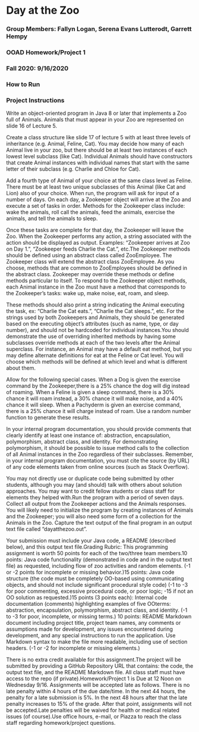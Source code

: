 # Day at the Zoo
### Group Members: Fallyn Logan, Serena Evans Lutterodt, Garrett Hempy
### OOAD Homework/Project 1 
### Fall 2020: 9/16/2020


### How to Run




### Project Instructions

Write an object-oriented program in Java 8 or later that implements a Zoo full of Animals.  Animals that must appear in your Zoo are represented on slide 16 of Lecture 5. 

Create a class structure like slide 17 of lecture 5 with at least three levels of inheritance (e.g. Animal, Feline, Cat).  You may decide how many of each Animal live in your zoo, but there should be at least two instances of each lowest level subclass (like Cat).  Individual Animals should have constructors that create Animal instances with individual names that start with the same letter of their subclass (e.g. Charlie and Chloe for Cat).  

Add a fourth type of Animal of your choice at the same class level as Feline.  There must be at least two unique subclasses of this Animal (like Cat and Lion) also of your choice. When run, the program will ask for input of a number of days.  On each day, a Zookeeper object will arrive at the Zoo and execute a set of tasks in order.  Methods for the Zookeeper class include: wake the animals, roll call the animals, feed the animals, exercise the animals, and tell the animals to sleep.  

Once these tasks are complete for that day, the Zookeeper will leave the Zoo.  When the Zookeeper performs any action, a string associated with the action should be displayed as output.  Examples: “Zookeeper arrives at Zoo on Day 1.”, “Zookeeper feeds Charlie the Cat.”, etc.The Zookeeper methods should be defined using an abstract class called ZooEmployee.  The Zookeeper class will extend the abstract class ZooEmployee.  As you choose, methods that are common to ZooEmployees should be defined in the abstract class.  Zookeeper may override these methods or define methods particular to itself. To respond to the Zookeeper object methods, each Animal instance in the Zoo must have a method that corresponds to the Zookeeper’s tasks: wake up, make noise, eat, roam, and sleep. 

These methods should also print a string indicating the Animal executing the task, ex: “Charlie the Cat eats.”, “Charlie the Cat sleeps.”, etc.  For the strings used by both Zookeepers and Animals, they should be generated based on the executing object’s attributes (such as name, type, or day number), and should not be hardcoded for individual instances.You should demonstrate the use of overriding inherited methods by having some subclasses override methods at each of the two levels after the Animal superclass.  For instance, an Animal may have a default eat method, but you may define alternate definitions for eat at the Feline or Cat level. 
You will choose which methods will be defined at which level and what is different about them.


Allow for the following special cases.  When a Dog is given the exercise command by the Zookeeper,there is a 25% chance the dog will dig instead of roaming.  When a Feline is given a sleep command, there is a 30% chance it will roam instead, a 30% chance it will make noise, and a 40% chance it will sleep.  When a Pachyderm is given an exercise command, there is a 25% chance it will charge instead of roam.  Use a random number function to generate these results.  

In your internal program documentation, you should provide comments that clearly identify at least one instance of: abstraction, encapsulation, polymorphism, abstract class, and identity.  For demonstrating polymorphism, it should be possible to issue method calls to the collection of all Animal instances in the Zoo regardless of their subclasses. Remember, in your internal program documentation, you must cite the source (by URL) of any code elements taken from online sources (such as Stack Overflow).  

You may not directly use or duplicate code being submitted by other students, although you may (and should) talk with others about solution approaches.  You may want to credit fellow students or class staff for elements they helped with.Run the program with a period of seven days.  Collect all output from the Zookeeper actions and the Animals responses.  You will likely need to initialize the program by creating instances of Animals and the Zookeeper; you will also need some form of a collection for the Animals in the Zoo. Capture the text output of the final program in an output text file called “dayatthezoo.out”.  

Your submission must include your Java code, a README (described below), and this output text file.Grading Rubric:  This programming assignment is worth 50 points for each of the two/three team members.10 points: Java code functionality (demonstrated in code and in the output text file) as requested, including flow of zoo activities and random elements. (-1 or -2 points for incomplete or missing behavior.)15 points: Java code structure (the code must be completely OO-based using communicating objects, and should not include significant procedural style code) (-1 to -3 for poor commenting, excessive procedural code, or poor logic; -15 if not an OO solution as requested.)15 points (3 points each): Internal code documentation (comments) highlighting examples of five OOterms: abstraction, encapsulation, polymorphism, abstract class, and identity. (-1 to -3 for poor, incomplete, or missing terms.) 10 points: README Markdown document including project title, project team names, any comments or assumptions made for development, any issues encountered during development, and any special instructions to run the application. Use Markdown syntax to make the file more readable, including use of section headers. (-1 or -2 for incomplete or missing elements.)   

There is no extra credit available for this assignment.The project will be submitted by providing a GitHub Repository URL that contains: the code, the output text file, and the README Markdown file.  All class staff must have access to the repo (if private).Homework/Project 1 is Due at 12 Noon on Wednesday 9/16. Assignments will be accepted late as follows.  There is no late penalty within 4 hours of the due date/time.  In the next 44 hours, the penalty for a late submission is 5%.  In the next 48 hours after that the late penalty increases to 15% of the grade.  After that point, assignments will not be accepted.Late penalties will be waived for health or medical related issues (of course).Use office hours, e-mail, or Piazza to reach the class staff regarding homework/project questions. 
